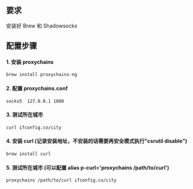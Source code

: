 ## 要求
安装好 Brew 和 Shadowsocks


## 配置步骤

#### 1. 安装 proxychains
```
brew install proxychains-ng
```

#### 2. 配置 proxychains.conf
```
socks5  127.0.0.1 1080
```

#### 3. 测试所在城市
```
curl ifconfig.co/city
```

#### 4. 安装 curl (记录安装地址，不安装的话需要再安全模式执行"csrutil disable")
```
brew install curl
```

#### 5. 测试所在城市 (可以配置 alias p-curl='proxychains /path/to/curl')
```
proxychains /path/to/curl ifconfig.co/city
```